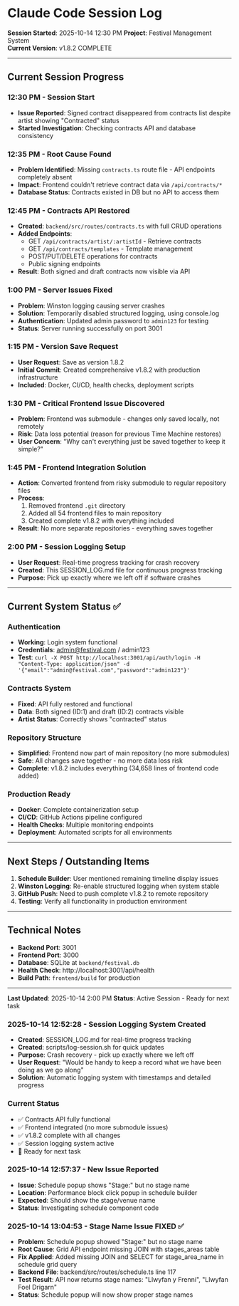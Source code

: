 # Claude Code Session Log

**Session Started**: 2025-10-14 12:30 PM
**Project**: Festival Management System  
**Current Version**: v1.8.2 COMPLETE

---

## Current Session Progress

### 12:30 PM - Session Start
- **Issue Reported**: Signed contract disappeared from contracts list despite artist showing "Contracted" status
- **Started Investigation**: Checking contracts API and database consistency

### 12:35 PM - Root Cause Found
- **Problem Identified**: Missing `contracts.ts` route file - API endpoints completely absent
- **Impact**: Frontend couldn't retrieve contract data via `/api/contracts/*` 
- **Database Status**: Contracts existed in DB but no API to access them

### 12:45 PM - Contracts API Restored
- **Created**: `backend/src/routes/contracts.ts` with full CRUD operations
- **Added Endpoints**: 
  - GET `/api/contracts/artist/:artistId` - Retrieve contracts
  - GET `/api/contracts/templates` - Template management  
  - POST/PUT/DELETE operations for contracts
  - Public signing endpoints
- **Result**: Both signed and draft contracts now visible via API

### 1:00 PM - Server Issues Fixed
- **Problem**: Winston logging causing server crashes
- **Solution**: Temporarily disabled structured logging, using console.log
- **Authentication**: Updated admin password to `admin123` for testing
- **Status**: Server running successfully on port 3001

### 1:15 PM - Version Save Request
- **User Request**: Save as version 1.8.2
- **Initial Commit**: Created comprehensive v1.8.2 with production infrastructure
- **Included**: Docker, CI/CD, health checks, deployment scripts

### 1:30 PM - Critical Frontend Issue Discovered
- **Problem**: Frontend was submodule - changes only saved locally, not remotely
- **Risk**: Data loss potential (reason for previous Time Machine restores)
- **User Concern**: "Why can't everything just be saved together to keep it simple?"

### 1:45 PM - Frontend Integration Solution
- **Action**: Converted frontend from risky submodule to regular repository files
- **Process**: 
  1. Removed frontend `.git` directory
  2. Added all 54 frontend files to main repository
  3. Created complete v1.8.2 with everything included
- **Result**: No more separate repositories - everything saves together

### 2:00 PM - Session Logging Setup
- **User Request**: Real-time progress tracking for crash recovery
- **Created**: This SESSION_LOG.md file for continuous progress tracking
- **Purpose**: Pick up exactly where we left off if software crashes

---

## Current System Status ✅

### Authentication
- **Working**: Login system functional
- **Credentials**: admin@festival.com / admin123
- **Test**: `curl -X POST http://localhost:3001/api/auth/login -H "Content-Type: application/json" -d '{"email":"admin@festival.com","password":"admin123"}'`

### Contracts System  
- **Fixed**: API fully restored and functional
- **Data**: Both signed (ID:1) and draft (ID:2) contracts visible
- **Artist Status**: Correctly shows "contracted" status

### Repository Structure
- **Simplified**: Frontend now part of main repository (no more submodules)
- **Safe**: All changes save together - no more data loss risk
- **Complete**: v1.8.2 includes everything (34,658 lines of frontend code added)

### Production Ready
- **Docker**: Complete containerization setup
- **CI/CD**: GitHub Actions pipeline configured  
- **Health Checks**: Multiple monitoring endpoints
- **Deployment**: Automated scripts for all environments

---

## Next Steps / Outstanding Items

1. **Schedule Builder**: User mentioned remaining timeline display issues
2. **Winston Logging**: Re-enable structured logging when system stable
3. **GitHub Push**: Need to push complete v1.8.2 to remote repository
4. **Testing**: Verify all functionality in production environment

---

## Technical Notes

- **Backend Port**: 3001
- **Frontend Port**: 3000  
- **Database**: SQLite at `backend/festival.db`
- **Health Check**: http://localhost:3001/api/health
- **Build Path**: `frontend/build` for production

---

**Last Updated**: 2025-10-14 2:00 PM
**Status**: Active Session - Ready for next task

### 2025-10-14 12:52:28 - Session Logging System Created
- **Created**: SESSION_LOG.md for real-time progress tracking
- **Created**: scripts/log-session.sh for quick updates  
- **Purpose**: Crash recovery - pick up exactly where we left off
- **User Request**: "Would be handy to keep a record what we have been doing as we go along"
- **Solution**: Automatic logging system with timestamps and detailed progress

### Current Status
- ✅ Contracts API fully functional
- ✅ Frontend integrated (no more submodule issues)  
- ✅ v1.8.2 complete with all changes
- ✅ Session logging system active
- 🎯 Ready for next task




### 2025-10-14 12:57:37 - New Issue Reported
- **Issue**: Schedule popup shows "Stage:" but no stage name
- **Location**: Performance block click popup in schedule builder
- **Expected**: Should show the stage/venue name
- **Status**: Investigating schedule component code




### 2025-10-14 13:04:53 - Stage Name Issue FIXED ✅
- **Problem**: Schedule popup showed "Stage:" but no stage name
- **Root Cause**: Grid API endpoint missing JOIN with stages_areas table
- **Fix Applied**: Added missing JOIN and SELECT for stage_area_name in schedule grid query
- **Backend File**: backend/src/routes/schedule.ts line 117 
- **Test Result**: API now returns stage names: "Llwyfan y Frenni", "Llwyfan Foel Drigarn"
- **Status**: Schedule popup will now show proper stage names


